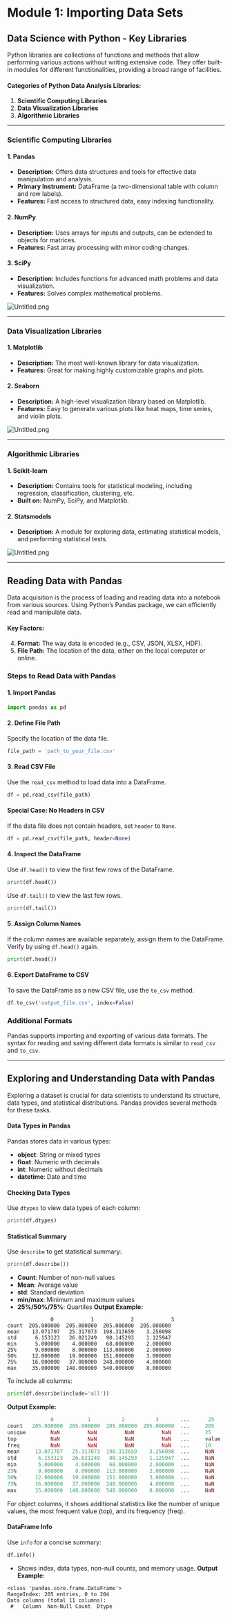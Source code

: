 

# Module 1: Importing Data Sets
## Data Science with Python - Key Libraries
Python libraries are collections of functions and methods that allow performing various actions without writing extensive code. They offer built-in modules for different functionalities, providing a broad range of facilities.
#### Categories of Python Data Analysis Libraries:
1. **Scientific Computing Libraries**
2. **Data Visualization Libraries**
3. **Algorithmic Libraries**

___
### Scientific Computing Libraries
#### 1. **Pandas**
- **Description:** Offers data structures and tools for effective data manipulation and analysis.
- **Primary Instrument:** DataFrame (a two-dimensional table with column and row labels).
- **Features:** Fast access to structured data, easy indexing functionality.
#### 2. **NumPy**
- **Description:** Uses arrays for inputs and outputs, can be extended to objects for matrices.
- **Features:** Fast array processing with minor coding changes.
#### 3. **SciPy**
- **Description:** Includes functions for advanced math problems and data visualization.
- **Features:** Solves complex mathematical problems.

![Untitled.png](https://prod-files-secure.s3.us-west-2.amazonaws.com/03e82b26-cccb-4906-bb56-adabcbdc0655/997ac361-58a8-4f04-bb0f-79fea4baa761/Untitled.png?X-Amz-Algorithm=AWS4-HMAC-SHA256&X-Amz-Content-Sha256=UNSIGNED-PAYLOAD&X-Amz-Credential=ASIAZI2LB46666LLTGWI%2F20250208%2Fus-west-2%2Fs3%2Faws4_request&X-Amz-Date=20250208T101400Z&X-Amz-Expires=3600&X-Amz-Security-Token=IQoJb3JpZ2luX2VjEHAaCXVzLXdlc3QtMiJHMEUCIFJXStP95LZQCka8DQchhHFnCEF%2B9xPKDXI4rCeabJL2AiEA2cp0WNjJPq4YrLwvi%2BFMoMcsZYc4WlnEV%2BSGEBFGlJoqiAQIif%2F%2F%2F%2F%2F%2F%2F%2F%2F%2FARAAGgw2Mzc0MjMxODM4MDUiDCQCuIO161yEMk%2FidSrcA1VAI0%2B%2FcroG7YyfyCnaPgSwhtNOzp5XYiDDk0plW2NiE0S3y8J%2FtzXmBbrBqEQMm%2F6E%2BSJLSL9HMUxxFg2xWNliYstzTgE1umcDKBkKXGeWPvN73kFimUCpDwUhphWvlX%2BRJ0E5TYcTFWOGecVG8%2BQZOeZ7tGpx2XAy4NQq7oNLb%2BIO8p%2FeChozIiO9mcFcd0FxeDHkZSgrk5X7Ci0mfF5XgI1cZoSenCNGl%2BR9QhuqWE2BaQiKOj3iMLV5%2BuGmZ%2B2ifS3EuPyvtbzpv9uWD3H9%2Fg%2BWDSJo6YzcyJ2RLdpzO2pDfy90kKVTnvg%2BvYc6FWrnoHavagHz5aXFbyN926c4b8N1dmnBQpMmmzn7AnqrORpzapDOZL2R0S2VWk4dgFFG0Bo0Li8c4PnHoIOuc%2F%2F6%2FvLw%2BPCLMDNwA519Bomzz9w%2BpNK%2B5lVS4DuIm%2BdF%2FaRWN78l1q%2FixfYRr8EMGwjqkWkjfCkFg6YHXw8oN%2BiH5gl8Bnz8JiXbuZTyVqyc9JI%2BefFE00%2F9WI1JA5jvSr1IS5Cg1KFTBLLc6nbtSNf7QUOfTThjpie%2BDDQnf%2BOHo5jTQRzCW9rdBdlwUM73hHuwjXgIt5yUV%2Fe4FQghgZlUwmAV%2B%2BUyBmWZSPaMMKuOnL0GOqUBh%2B9tXgho4g28ylGLEuRawl55DzZF5auz9Nl%2FQikzign%2F%2BNsXc9FXssGdI1%2BYE0WO%2F5maL18DGlGN5PE3GtvQ5MirVe8TKiErXc5dFMEWfPVp7FMR%2BOGgLL0Fp7eI64baAfNNnDKNcPlacxr9Vy%2BmbArczBO5j6CYJwd1r5X53aJk5FS4VmWIhnDCnTZkKO%2Bn4I7LHaIk1ZQhPiKZgU0nT7OZIs9r&X-Amz-Signature=4f14cb2901ec6bd456b23c87817c0e08468189e6ecedaf2e9653a1c2cbf9568c&X-Amz-SignedHeaders=host&x-id=GetObject)
___
### Data Visualization Libraries
#### 1. **Matplotlib**
- **Description:** The most well-known library for data visualization.
- **Features:** Great for making highly customizable graphs and plots.
#### 2. **Seaborn**
- **Description:** A high-level visualization library based on Matplotlib.
- **Features:** Easy to generate various plots like heat maps, time series, and violin plots.

![Untitled.png](https://prod-files-secure.s3.us-west-2.amazonaws.com/03e82b26-cccb-4906-bb56-adabcbdc0655/733d1e42-5a53-4fd8-90c1-3d85254369a6/Untitled.png?X-Amz-Algorithm=AWS4-HMAC-SHA256&X-Amz-Content-Sha256=UNSIGNED-PAYLOAD&X-Amz-Credential=ASIAZI2LB466323BWP4D%2F20250208%2Fus-west-2%2Fs3%2Faws4_request&X-Amz-Date=20250208T101400Z&X-Amz-Expires=3600&X-Amz-Security-Token=IQoJb3JpZ2luX2VjEHAaCXVzLXdlc3QtMiJGMEQCIEVpRBvlNGhVxhjMqQz9At1KOgLIOg%2BP%2FnI1%2FsJIUSa4AiAP7MLmAnpNGRf%2BNjjSTccJKGAj8b7EcLBHa2vsvhBMGSqIBAiJ%2F%2F%2F%2F%2F%2F%2F%2F%2F%2F8BEAAaDDYzNzQyMzE4MzgwNSIMu6gZ%2B3neOYAyOz7YKtwD%2BS3pWH6CJGtWWArcfKCHru9CqNmk1YIZ5j1uKsvv2XJjH%2FZ6n6wdacA1hItbxVOZT3hRohMxLmepeEwsXsN2CSjNMDsW5fxZnqCiROT%2Fw4FBmqV89slqa2yM1NNyVTNaASjvKGzRU3u%2BVATt5%2FBHnqmPd4lA0erQYaR0ojK04rKoewzboNVfilsYOUde3exPxwqypE8Gn%2F0tCwX1TUywfpzjrGf%2FnUkDujmdruKp8jusUvrp57ISokU8d6LiwyU681yVE3smQTi9QFF4yWSzZOdUt8kjSNiizufhnSU3j5mwCH5jJ4P7OU5j9Ph8Xpd0IALBsbOkBDaBvi0ld%2FbFNgS0rTwQhPNiG2tfmKvDpNDd4FKZDFiMlgcZRSB5TLE3ZUJvIqUwM6cFI3%2FqI3M4UgJq0rzPLXZtYrG1DoN9dMGmvYHKYRqAjf3bIkoIWCgLOGnHYZRNuKqSvO7X%2Bn26Q6rcZYx5VfXGxRdXKKhqi5IVJrVOndpb07Ju%2FlzySNK65LqOVAcoCMvBcDdH1x%2B3C4N4hIuwvhdONqn1Fykf72eRClcElQ%2BNq2UzPnz6YN9r%2Bq4c8XNJYyKuTCdQJD8Ue0BKM7LOmJs6YMuWuhVuEvl0802WCEs542Be0YYw6o2cvQY6pgGAbRJCO%2Fc9Qy19L3hibOd79Neptr%2FXEMFrrFOdf39E95oj10XOG%2FRX2MrHL%2BzLNpmnJECCXKkJlmeX8z5H3L9E8tTJIsJq0dEQ0SQtCVrTGqaBS0tigN736WCbxM%2BrbQ20VO0zfnOR1l0bTUd8MG2WKWqdZakaAz49d1t%2Bs6Hd0dTO2MiJbHvOTb72OLf08cJrLDaOhuFQWZ8CjQePkGJSby7P202v&X-Amz-Signature=0ba216a69c2fdd96365400141d4ed21c5d8e9f797a259ba8ef7da50037edd14c&X-Amz-SignedHeaders=host&x-id=GetObject)
___
### Algorithmic Libraries
#### 1. **Scikit-learn**
- **Description:** Contains tools for statistical modeling, including regression, classification, clustering, etc.
- **Built on:** NumPy, SciPy, and Matplotlib.
#### 2. **Statsmodels**
- **Description:** A module for exploring data, estimating statistical models, and performing statistical tests.

![Untitled.png](https://prod-files-secure.s3.us-west-2.amazonaws.com/03e82b26-cccb-4906-bb56-adabcbdc0655/c62885f5-417d-4179-834f-d68f8f2bdf39/Untitled.png?X-Amz-Algorithm=AWS4-HMAC-SHA256&X-Amz-Content-Sha256=UNSIGNED-PAYLOAD&X-Amz-Credential=ASIAZI2LB466323BWP4D%2F20250208%2Fus-west-2%2Fs3%2Faws4_request&X-Amz-Date=20250208T101400Z&X-Amz-Expires=3600&X-Amz-Security-Token=IQoJb3JpZ2luX2VjEHAaCXVzLXdlc3QtMiJGMEQCIEVpRBvlNGhVxhjMqQz9At1KOgLIOg%2BP%2FnI1%2FsJIUSa4AiAP7MLmAnpNGRf%2BNjjSTccJKGAj8b7EcLBHa2vsvhBMGSqIBAiJ%2F%2F%2F%2F%2F%2F%2F%2F%2F%2F8BEAAaDDYzNzQyMzE4MzgwNSIMu6gZ%2B3neOYAyOz7YKtwD%2BS3pWH6CJGtWWArcfKCHru9CqNmk1YIZ5j1uKsvv2XJjH%2FZ6n6wdacA1hItbxVOZT3hRohMxLmepeEwsXsN2CSjNMDsW5fxZnqCiROT%2Fw4FBmqV89slqa2yM1NNyVTNaASjvKGzRU3u%2BVATt5%2FBHnqmPd4lA0erQYaR0ojK04rKoewzboNVfilsYOUde3exPxwqypE8Gn%2F0tCwX1TUywfpzjrGf%2FnUkDujmdruKp8jusUvrp57ISokU8d6LiwyU681yVE3smQTi9QFF4yWSzZOdUt8kjSNiizufhnSU3j5mwCH5jJ4P7OU5j9Ph8Xpd0IALBsbOkBDaBvi0ld%2FbFNgS0rTwQhPNiG2tfmKvDpNDd4FKZDFiMlgcZRSB5TLE3ZUJvIqUwM6cFI3%2FqI3M4UgJq0rzPLXZtYrG1DoN9dMGmvYHKYRqAjf3bIkoIWCgLOGnHYZRNuKqSvO7X%2Bn26Q6rcZYx5VfXGxRdXKKhqi5IVJrVOndpb07Ju%2FlzySNK65LqOVAcoCMvBcDdH1x%2B3C4N4hIuwvhdONqn1Fykf72eRClcElQ%2BNq2UzPnz6YN9r%2Bq4c8XNJYyKuTCdQJD8Ue0BKM7LOmJs6YMuWuhVuEvl0802WCEs542Be0YYw6o2cvQY6pgGAbRJCO%2Fc9Qy19L3hibOd79Neptr%2FXEMFrrFOdf39E95oj10XOG%2FRX2MrHL%2BzLNpmnJECCXKkJlmeX8z5H3L9E8tTJIsJq0dEQ0SQtCVrTGqaBS0tigN736WCbxM%2BrbQ20VO0zfnOR1l0bTUd8MG2WKWqdZakaAz49d1t%2Bs6Hd0dTO2MiJbHvOTb72OLf08cJrLDaOhuFQWZ8CjQePkGJSby7P202v&X-Amz-Signature=b45c1ab3f71bdc2f2dcd2b9398d942ecda7d5113b8b6a72142bf07040c9885db&X-Amz-SignedHeaders=host&x-id=GetObject)
___
## Reading Data with Pandas
Data acquisition is the process of loading and reading data into a notebook from various sources. Using Python’s Pandas package, we can efficiently read and manipulate data.
#### Key Factors:
4. **Format:** The way data is encoded (e.g., CSV, JSON, XLSX, HDF).
5. **File Path:** The location of the data, either on the local computer or online.
### Steps to Read Data with Pandas
#### 1. **Import Pandas**
```python
import pandas as pd
```
#### 2. **Define File Path**
Specify the location of the data file.
```python
file_path = 'path_to_your_file.csv'
```
#### 3. **Read CSV File**
Use the `read_csv` method to load data into a DataFrame.
```python
df = pd.read_csv(file_path)
```
#### Special Case: No Headers in CSV
If the data file does not contain headers, set `header` to `None`.
```python
df = pd.read_csv(file_path, header=None)
```
#### 4. **Inspect the DataFrame**
Use `df.head()` to view the first few rows of the DataFrame.
```python
print(df.head())
```
Use `df.tail()` to view the last few rows.
```python
print(df.tail())
```
#### 5. **Assign Column Names**
If the column names are available separately, assign them to the DataFrame.
Verify by using `df.head()` again.
```python
print(df.head())
```
#### 6. **Export DataFrame to CSV**
To save the DataFrame as a new CSV file, use the `to_csv` method.
```python
df.to_csv('output_file.csv', index=False)
```
### Additional Formats
Pandas supports importing and exporting of various data formats. The syntax for reading and saving different data formats is similar to `read_csv` and `to_csv`.
___
## Exploring and Understanding Data with Pandas
Exploring a dataset is crucial for data scientists to understand its structure, data types, and statistical distributions. Pandas provides several methods for these tasks.
#### Data Types in Pandas
Pandas stores data in various types:
- **object**: String or mixed types
- **float**: Numeric with decimals
- **int**: Numeric without decimals
- **datetime**: Date and time
#### Checking Data Types
Use `dtypes` to view data types of each column:
```python
print(df.dtypes)
```
#### Statistical Summary
Use `describe` to get statistical summary:
```python
print(df.describe())
```
- **Count**: Number of non-null values
- **Mean**: Average value
- **std**: Standard deviation
- **min/max**: Minimum and maximum values
- **25%/50%/75%**: Quartiles
**Output Example:**
```plain text
              0            1            2            3
count  205.000000  205.000000  205.000000  205.000000
mean    13.071707   25.317073  198.313659    3.256098
std      6.153123   26.021249   90.145293    1.125947
min      5.000000    4.000000   68.000000    2.000000
25%      9.000000    8.000000  113.000000    2.000000
50%     12.000000   19.000000  151.000000    3.000000
75%     16.000000   37.000000  248.000000    4.000000
max     35.000000  148.000000  540.000000    8.000000
```
To include all columns:
```python
print(df.describe(include='all'))
```
**Output Example:**
```r
              0           1          2          3       ...      25       26       27
count   205.000000  205.000000  205.000000  205.000000  ...     205      205      205
unique        NaN         NaN         NaN         NaN   ...     25       25       25
top           NaN         NaN         NaN         NaN   ...     value    value    value
freq          NaN         NaN         NaN         NaN   ...     10       10       10
mean     13.071707   25.317073  198.313659    3.256098  ...     NaN      NaN      NaN
std       6.153123   26.021249   90.145293    1.125947  ...     NaN      NaN      NaN
min       5.000000    4.000000   68.000000    2.000000  ...     NaN      NaN      NaN
25%       9.000000    8.000000  113.000000    2.000000  ...     NaN      NaN      NaN
50%      12.000000   19.000000  151.000000    3.000000  ...     NaN      NaN      NaN
75%      16.000000   37.000000  248.000000    4.000000  ...     NaN      NaN      NaN
max      35.000000  148.000000  540.000000    8.000000  ...     NaN      NaN      NaN
```
For object columns, it shows additional statistics like the number of unique values, the most frequent value (top), and its frequency (freq).
#### DataFrame Info
Use `info` for a concise summary:
```python
df.info()
```
- Shows index, data types, non-null counts, and memory usage.
**Output Example:**
```less
<class 'pandas.core.frame.DataFrame'>
RangeIndex: 205 entries, 0 to 204
Data columns (total 11 columns):
 #   Column  Non-Null Count  Dtype
